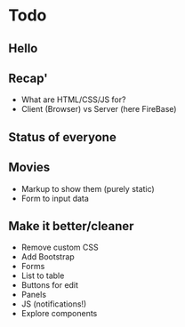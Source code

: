 # Todo

## Hello

## Recap'

* What are HTML/CSS/JS for?
* Client (Browser) vs Server (here FireBase)

## Status of everyone

## Movies

- Markup to show them (purely static)
- Form to input data

## Make it better/cleaner

- Remove custom CSS
- Add Bootstrap
- Forms
- List to table
- Buttons for edit
- Panels
- JS (notifications!)
- Explore components